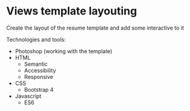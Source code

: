 # Views template layouting

Create the layout of the resume template and add some interactive to it

Technologies and tools:

- Photoshop (working with the template)
- HTML
  - Semantic
  - Accessibility
  - Responsive
- CSS
  - Bootstrap 4
- Javascript
  - ES6
